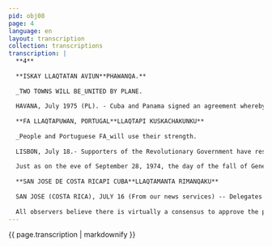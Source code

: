```yaml
---
pid: obj08
page: 4
language: en
layout: transcription
collection: transcriptions
transcription: |
  **4**
  
  **ISKAY LLAQTATAN AVIUN**PHAWANQA.**
  
  _TWO TOWNS WILL BE_UNITED BY PLANE.
  
  HAVANA, July 1975 (PL). - Cuba and Panama signed an agreement whereby their planes will make five weekly trips carrying passengers from one city to the other and vice versa, that is, Havana-Panama and Panama-Havana. Pursuant to this agreement, scheduled flights carrying passengers will begin on July 25 of this year. Revolutionary governments are in power in both Panama and Cuba. Mr. Fidel Castro governs Cuba, and General Omar Torrijos governs Panama.
  
  **FA LLAQTAPUWAN, PORTUGAL**LLAQTAPI KUSKACHAKUNKU**
  
  _People and Portuguese FA_will use their strength.
  
  LISBON, July 18.- Supporters of the Revolutionary Government have responded to the march on Lisbon called by the Socialist Party with an order to mobilize their forces to stop what they call a counterrevolutionary offensive.
  
  Just as on the eve of September 28, 1974, the day of the fall of General Spinola and the decisive leftward shift of the Portuguese regime, supporters of the Revolutionary Government called for road barricades to be erected to prevent opposition members from entering Lisbon. The same call was also made in Porto, where the Socialist Party called for a large demonstration against the government tonight. The risk of violent confrontation is looming, as have attacks that have occurred in recent days in several towns north of Lisbon, where offices of the PCP and the Popular Socialist Front were looted. In response to this situation, troops have been placed on alert in certain regions. The COPCON Unit Commanders held a meeting this morning, described as very important, during which arrangements were made to ensure the maintenance of order should the need arise. The COPCON issued a statement stating that it will not hesitate to use arms should the need arise. He accuses political parties of pushing the popular masses into confrontation instead of acting harmoniously to find a solution to the crisis. At the governmental level, Prime Minister Vasco Goncálvez continued his consultations today with a view to forming the New Government. He met in particular with the communists Alvaro Cunhal and Octavio Pato, as well as several military figures. But observers believe the opposition is seeking provocation and anarchy.
  
  **SAN JOSE DE COSTA RICAPI CUBA**LLAQTAMANTA RIMANQAKU**
  
  SAN JOSE (COSTA RICA), JULY 16 (From our news services) -- Delegates from 21 American nations began a plenipotentiary conference here today to leave behind the last vestige of the "Cold War," the anachronistic provisions of the TIAR (Inter-American Treaty of Reciprocal Assistance), under which Cuba was "excluded" from the inter-American system eleven years ago.
  
  All observers believe there is virtually a consensus to approve the protocol reforming the TIAR, a continental defense instrument approved in 1947 in Rio de Janeiro as part of the North American strategy to contain the communist world. The new policy of appeasement and coexistence among the major world powers makes this "updating" of the TIAR necessary so that the American continent can also access the benefits of international détente. Cuba was sanctioned with an economic blockade in 1964 due to its Marxist-Leninist socialist political system, but the damage caused by such measures not only fell on the Castro regime but also unbalanced the continental system. The American nations' break with Cuba, with the notable exception of Mexico, only reinforced their economic and political dependence on the North American metropolis and also signified the advance of forces within their own countries. In San José, it will probably not be openly discussed, given that some countries insist on preserving the legal forms of a Treaty that has been ignored in practice by a good portion of the American nations.
---
```


{{ page.transcription | markdownify }}
